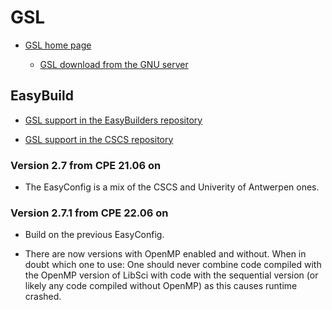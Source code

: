 # GSL

  * [GSL home page](https://www.gnu.org/software/gsl/)

      * [GSL download from the GNU server](https://ftp.gnu.org/gnu/gsl/)

## EasyBuild

  * [GSL support in the EasyBuilders repository](https://github.com/easybuilders/easybuild-easyconfigs/tree/develop/easybuild/easyconfigs/g/GSL)

  * [GSL support in the CSCS repository](https://github.com/eth-cscs/production/tree/master/easybuild/easyconfigs/g/GSL)

### Version 2.7 from CPE 21.06 on

  * The EasyConfig is a mix of the CSCS and Univerity of Antwerpen ones.

### Version 2.7.1 from CPE 22.06 on

  * Build on the previous EasyConfig.

  * There are now versions with OpenMP enabled and without. When in doubt which one to use: One
    should never combine code compiled with the OpenMP version of LibSci with code with the 
    sequential version (or likely any code compiled without OpenMP) as this causes runtime crashed.
